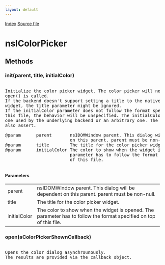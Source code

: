 ```yaml
---
layout: default
---
```

<div id='links'><a href="../index.html">Index</a>
<a href="http://dxr.mozilla.org/mozilla-central/source/widget/nsIColorPicker.idl">Source file</a>
</div>

# nsIColorPicker #

## Methods ##

### init(parent, title, initialColor) ###
<pre>  
Initialize the color picker widget. The color picker will not be shown until  
open() is called.  
If the backend doesn't support setting a title to the native color picker  
widget, the title parameter might be ignored.  
If the initialColor parameter does not follow the format specified on top of  
this file, the behavior will be unspecified. The initialColor could be the  
one used by the underlying backend or an arbitrary one. The backend could  
also assert.  
  
@param      parent       nsIDOMWindow parent. This dialog will be dependent  
                         on this parent. parent must be non-null.  
@param      title        The title for the color picker widget.  
@param      initialColor The color to show when the widget is opened. The  
                         parameter has to follow the format specified on top  
                         of this file.  
  
</pre>
#### Parameters ####

<table>

<tr>
<td>parent</td>
<td>nsIDOMWindow parent. This dialog will be dependent  
                         on this parent. parent must be non-null.  
</td>
</tr>

<tr>
<td>title</td>
<td>The title for the color picker widget.  
</td>
</tr>

<tr>
<td>initialColor</td>
<td>The color to show when the widget is opened. The  
                         parameter has to follow the format specified on top  
                         of this file.  
</td>
</tr>

</table>

### open(aColorPickerShownCallback) ###
<pre>  
Opens the color dialog asynchrounously.  
The results are provided via the callback object.  
  
</pre>